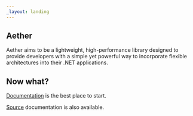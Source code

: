 ```yaml
---
_layout: landing
---
```


## Aether

Aether aims to be a lightweight, high-performance library designed to provide developers with a simple yet powerful way to incorporate flexible architectures into their .NET applications. 

## Now what?

[Documentation](content/introduction.md) is the best place to start.

[Source](/source/Apollo.html) documentation is also available.
